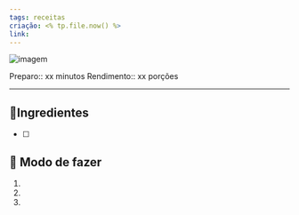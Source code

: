 ```yaml
---
tags: receitas 
criação: <% tp.file.now() %>
link: 
---
```


![imagem]()

Preparo:: xx minutos
Rendimento:: xx porções
***

## 🧾Ingredientes

- [ ] 

## 🍳 Modo de fazer

1. 
    
2. 
    
3. 